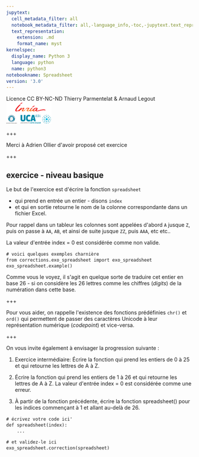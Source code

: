 ```yaml
---
jupytext:
  cell_metadata_filter: all
  notebook_metadata_filter: all,-language_info,-toc,-jupytext.text_representation.jupytext_version,-jupytext.text_representation.format_version
  text_representation:
    extension: .md
    format_name: myst
kernelspec:
  display_name: Python 3
  language: python
  name: python3
notebookname: Spreadsheet
version: '3.0'
---
```


<div class="licence">
<span>Licence CC BY-NC-ND</span>
<span>Thierry Parmentelat &amp; Arnaud Legout</span>
<span><img src="media/both-logos-small-alpha.png" /></span>
</div>

+++

Merci à Adrien Ollier d'avoir proposé cet exercice

+++

## exercice - niveau basique

Le but de l'exercice est d'écrire la fonction `spreadsheet` 

* qui prend en entrée un entier - disons `index`
* et qui en sortie retourne le nom de la colonne correspondante dans un fichier Excel.

Pour rappel dans un tableur les colonnes sont appelées d'abord `A` jusque `Z`, puis on passe à `AA`, `AB`, et ainsi de suite jusque `ZZ`, puis `AAA`, etc etc..

La valeur d'entrée index = 0 est considérée comme non valide.

```{code-cell} ipython3
# voici quelques exemples charnière
from corrections.exo_spreadsheet import exo_spreadsheet
exo_spreadsheet.example()
```

Comme vous le voyez, il s'agit en quelque sorte de traduire cet entier en base 26 - si on considère les 26 lettres comme les chiffres (*digits*) de la numération dans cette base.

+++

Pour vous aider, on rappelle l'existence des fonctions prédéfinies `chr()` et `ord()` qui permettent de passer des caractères Unicode à leur représentation numérique (*codepoint*) et vice-versa.

+++

On vous invite également à envisager la progression suivante :

1. Exercice intermédiaire:
   Écrire la fonction qui prend les entiers de 0 à 25 et qui retourne les lettres de A à Z.

1. Écrire la fonction qui prend les entiers de 1 à 26 et qui retourne les lettres de A à Z.
   La valeur d'entrée index = 0 est considérée comme une erreur.

1. À partir de la fonction précédente, écrire la fonction spreadsheet() pour les indices commençant à 1 et allant au-delà de 26.

```{code-cell} ipython3
# écrivez votre code ici'
def spreadsheet(index):
    ...
```

```{code-cell} ipython3
# et validez-le ici
exo_spreadsheet.correction(spreadsheet)
```
